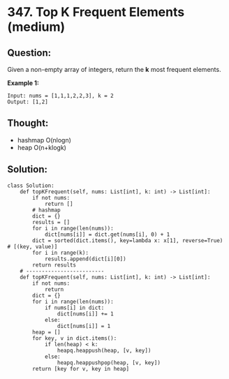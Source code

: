 # 347. Top K Frequent Elements \(medium\)

## Question:

Given a non-empty array of integers, return the **k** most frequent elements.

**Example 1:**

```text
Input: nums = [1,1,1,2,2,3], k = 2
Output: [1,2]
```

## Thought: 

* hashmap O\(nlogn\)
* heap O\(n+klogk\)

## Solution:

```text
class Solution:
    def topKFrequent(self, nums: List[int], k: int) -> List[int]:
        if not nums:
            return []
        # hashmap
        dict = {}
        results = []
        for i in range(len(nums)):
            dict[nums[i]] = dict.get(nums[i], 0) + 1
        dict = sorted(dict.items(), key=lambda x: x[1], reverse=True) # [(key, value)]
        for i in range(k):
            results.append(dict[i][0])
        return results
    # -------------------------
    def topKFrequent(self, nums: List[int], k: int) -> List[int]:
        if not nums:
            return 
        dict = {}
        for i in range(len(nums)):
            if nums[i] in dict:
                dict[nums[i]] += 1
            else:
                dict[nums[i]] = 1
        heap = []
        for key, v in dict.items():
            if len(heap) < k:
                heapq.heappush(heap, [v, key])
            else:
                heapq.heappushpop(heap, [v, key])
        return [key for v, key in heap]
```

